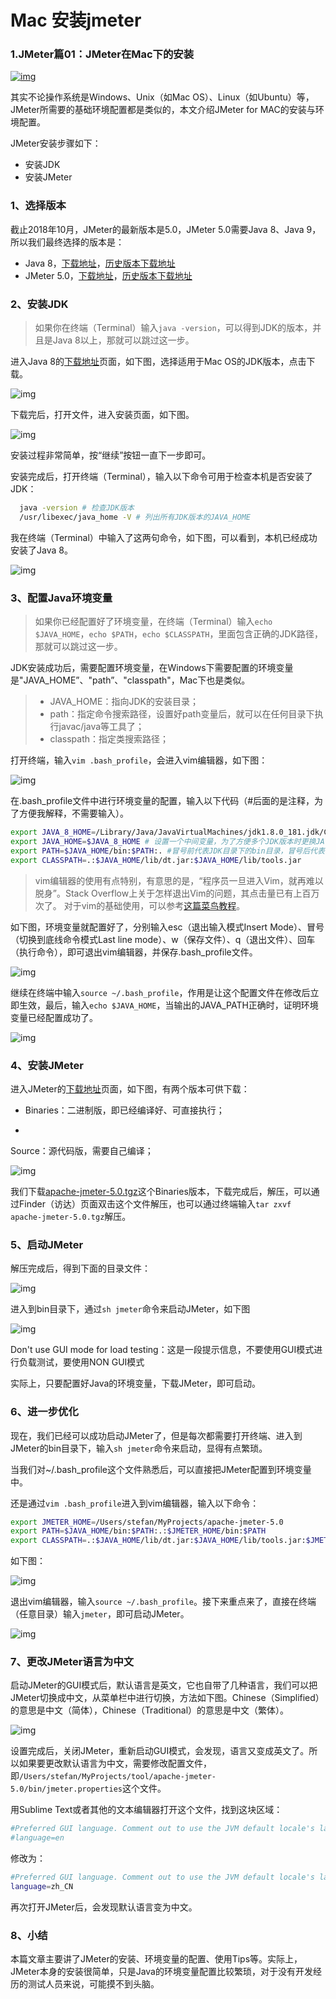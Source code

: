 # Mac 安装jmeter

### 1.JMeter篇01：JMeter在Mac下的安装

[![img](https://cdn2.jianshu.io/assets/default_avatar/7-0993d41a595d6ab6ef17b19496eb2f21.jpg)](https://www.jianshu.com/u/63121c572702)

其实不论操作系统是Windows、Unix（如Mac OS）、Linux（如Ubuntu）等，JMeter所需要的基础环境配置都是类似的，本文介绍JMeter for MAC的安装与环境配置。

JMeter安装步骤如下：

- 安装JDK
- 安装JMeter

### 1、选择版本

截止2018年10月，JMeter的最新版本是5.0，JMeter 5.0需要Java 8、Java 9，所以我们最终选择的版本是：

- Java 8，[下载地址](https://www.oracle.com/technetwork/java/javase/downloads/jdk8-downloads-2133151.html)，[历史版本下载地址](https://www.oracle.com/technetwork/java/javase/downloads/index.html)
- JMeter 5.0，[下载地址](http://jmeter.apache.org/download_jmeter.cgi)，[历史版本下载地址](https://archive.apache.org/dist/jmeter/binaries/)

### 2、安装JDK

> 如果你在终端（Terminal）输入`java -version`，可以得到JDK的版本，并且是Java 8以上，那就可以跳过这一步。

进入Java 8的[下载地址](https://www.oracle.com/technetwork/java/javase/downloads/jdk8-downloads-2133151.html)页面，如下图，选择适用于Mac OS的JDK版本，点击下载。



![img](https://upload-images.jianshu.io/upload_images/13565496-fc3046b09eb19a42.png?imageMogr2/auto-orient/strip|imageView2/2/w/1082)







下载完后，打开文件，进入安装页面，如下图。



![img](https://upload-images.jianshu.io/upload_images/13565496-a68e06a9411ef30f.png?imageMogr2/auto-orient/strip|imageView2/2/w/1200)

安装过程非常简单，按“继续”按钮一直下一步即可。

安装完成后，打开终端（Terminal），输入以下命令可用于检查本机是否安装了JDK：



```bash
  java -version # 检查JDK版本
  /usr/libexec/java_home -V # 列出所有JDK版本的JAVA_HOME
```





我在终端（Terminal）中输入了这两句命令，如下图，可以看到，本机已经成功安装了Java 8。



![img](https://upload-images.jianshu.io/upload_images/13565496-149517b4c5c95dc7.png?imageMogr2/auto-orient/strip|imageView2/2/w/1134)

### 3、配置Java环境变量

> 如果你已经配置好了环境变量，在终端（Terminal）输入`echo $JAVA_HOME`，`echo $PATH`，`echo $CLASSPATH`，里面包含正确的JDK路径，那就可以跳过这一步。

JDK安装成功后，需要配置环境变量，在Windows下需要配置的环境变量是"JAVA_HOME”、"path”、"classpath"，Mac下也是类似。

> - JAVA_HOME：指向JDK的安装目录；
> - path：指定命令搜索路径，设置好path变量后，就可以在任何目录下执行javac/java等工具了；
> - classpath：指定类搜索路径；

打开终端，输入`vim .bash_profile`，会进入vim编辑器，如下图：



![img](https://upload-images.jianshu.io/upload_images/13565496-3715bed3687aeaef.png?imageMogr2/auto-orient/strip|imageView2/2/w/1042)



在.bash_profile文件中进行环境变量的配置，输入以下代码（#后面的是注释，为了方便我解释，不需要输入）。



```bash
export JAVA_8_HOME=/Library/Java/JavaVirtualMachines/jdk1.8.0_181.jdk/Contents/Home # 等号右边的路径目录，可以通过/usr/libexec/java_home -V这个命令得到
export JAVA_HOME=$JAVA_8_HOME # 设置一个中间变量，为了方便多个JDK版本时更换JAVA_HOME
export PATH=$JAVA_HOME/bin:$PATH:. #冒号前代表JDK目录下的bin目录，冒号后代表当前目录
export CLASSPATH=.:$JAVA_HOME/lib/dt.jar:$JAVA_HOME/lib/tools.jar
```

> vim编辑器的使用有点特别，有意思的是，“程序员一旦进入Vim，就再难以脱身”。Stack Overflow上关于怎样退出Vim的问题，其点击量已有上百万次了。
> 对于vim的基础使用，可以参考[这篇菜鸟教程](http://www.runoob.com/linux/linux-vim.html)。





如下图，环境变量就配置好了，分别输入esc（退出输入模式Insert Mode）、冒号（切换到底线命令模式Last line mode）、w（保存文件）、q（退出文件）、回车（执行命令），即可退出vim编辑器，并保存.bash_profile文件。



![img](https://upload-images.jianshu.io/upload_images/13565496-6d2610281837275e.png?imageMogr2/auto-orient/strip|imageView2/2/w/1042)

继续在终端中输入`source ~/.bash_profile`，作用是让这个配置文件在修改后立即生效，最后，输入`echo $JAVA_HOME`，当输出的JAVA_PATH正确时，证明环境变量已经配置成功了。



![img](https://upload-images.jianshu.io/upload_images/13565496-3bc2b3a0088a613e.png?imageMogr2/auto-orient/strip|imageView2/2/w/924)



### 4、安装JMeter

进入JMeter的[下载地址](http://jmeter.apache.org/download_jmeter.cgi)页面，如下图，有两个版本可供下载：

- Binaries：二进制版，即已经编译好、可直接执行；

- 

  

  Source：源代码版，需要自己编译；

  

  ![img](https://upload-images.jianshu.io/upload_images/13565496-2350f39b4b51ec2b.png?imageMogr2/auto-orient/strip|imageView2/2/w/1200)

我们下载[apache-jmeter-5.0.tgz](http://mirrors.tuna.tsinghua.edu.cn/apache//jmeter/binaries/apache-jmeter-5.0.tgz)这个Binaries版本，下载完成后，解压，可以通过Finder（访达）页面双击这个文件解压，也可以通过终端输入`tar zxvf apache-jmeter-5.0.tgz`解压。

### 5、启动JMeter





解压完成后，得到下面的目录文件：



![img](https://upload-images.jianshu.io/upload_images/13565496-ccc0c758e56daa65.png?imageMogr2/auto-orient/strip|imageView2/2/w/1078)

进入到bin目录下，通过`sh jmeter`命令来启动JMeter，如下图



![img](https://upload-images.jianshu.io/upload_images/13565496-9a7caec25541dbba.png?imageMogr2/auto-orient/strip|imageView2/2/w/1138)



Don't use GUI mode for load testing：这是一段提示信息，不要使用GUI模式进行负载测试，要使用NON GUI模式

实际上，只要配置好Java的环境变量，下载JMeter，即可启动。

### 6、进一步优化

现在，我们已经可以成功启动JMeter了，但是每次都需要打开终端、进入到JMeter的bin目录下，输入`sh jmeter`命令来启动，显得有点繁琐。

当我们对~/.bash_profile这个文件熟悉后，可以直接把JMeter配置到环境变量中。

还是通过`vim .bash_profile`进入到vim编辑器，输入以下命令：



```bash
export JMETER_HOME=/Users/stefan/MyProjects/apache-jmeter-5.0
export PATH=$JAVA_HOME/bin:$PATH:.:$JMETER_HOME/bin:$PATH
export CLASSPATH=.:$JAVA_HOME/lib/dt.jar:$JAVA_HOME/lib/tools.jar:$JMETER_HOME/lib/ext/ApacheJMeter_core.jar:$JMETER_HOME/lib/jorphan.jar:$JMETER_HOME/lib/logkit-2.0.jar
```





如下图：



![img](https://upload-images.jianshu.io/upload_images/13565496-b03c771c882bf198.png?imageMogr2/auto-orient/strip|imageView2/2/w/1140)

退出vim编辑器，输入`source ~/.bash_profile`。接下来重点来了，直接在终端（任意目录）输入`jmeter`，即可启动JMeter。



![img](https://upload-images.jianshu.io/upload_images/13565496-98f5dcb814cfdce0.png?imageMogr2/auto-orient/strip|imageView2/2/w/1132)



### 7、更改JMeter语言为中文





启动JMeter的GUI模式后，默认语言是英文，它也自带了几种语言，我们可以把JMeter切换成中文，从菜单栏中进行切换，方法如下图。Chinese（Simplified）的意思是中文（简体），Chinese（Traditional）的意思是中文（繁体）。



![img](https://upload-images.jianshu.io/upload_images/13565496-0f6800ae300a5396.png?imageMogr2/auto-orient/strip|imageView2/2/w/1200)

设置完成后，关闭JMeter，重新启动GUI模式，会发现，语言又变成英文了。所以如果要更改默认语言为中文，需要修改配置文件，即`/Users/stefan/MyProjects/tool/apache-jmeter-5.0/bin/jmeter.properties`这个文件。

用Sublime Text或者其他的文本编辑器打开这个文件，找到这块区域：



```bash
#Preferred GUI language. Comment out to use the JVM default locale's language.
#language=en
```

修改为：



```bash
#Preferred GUI language. Comment out to use the JVM default locale's language.
language=zh_CN
```

再次打开JMeter后，会发现默认语言变为中文。

### 8、小结

本篇文章主要讲了JMeter的安装、环境变量的配置、使用Tips等。实际上，JMeter本身的安装很简单，只是Java的环境变量配置比较繁琐，对于没有开发经历的测试人员来说，可能摸不到头脑。



